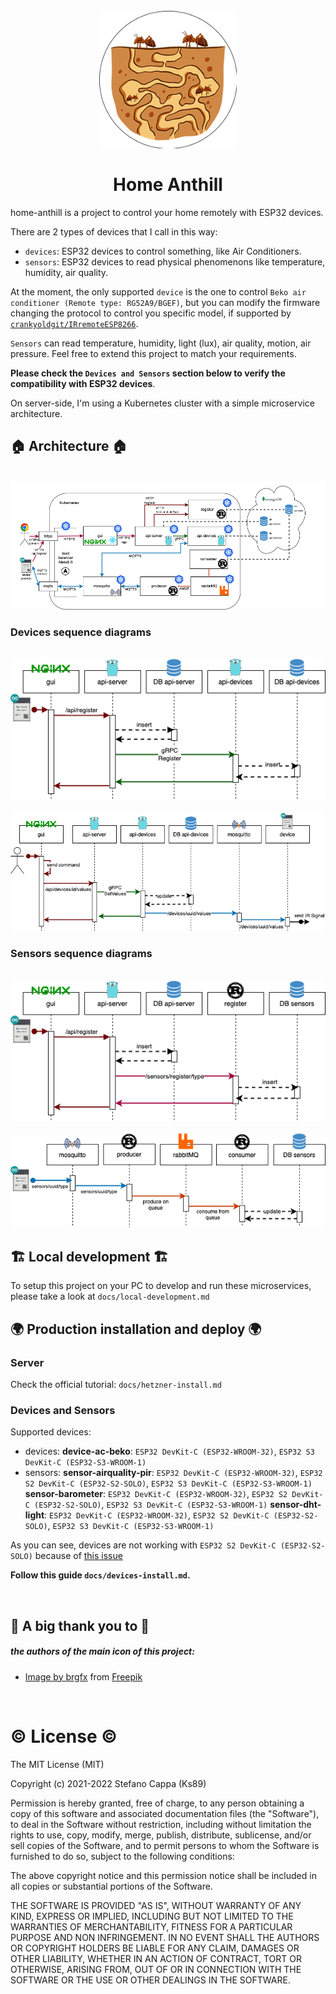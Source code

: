 <h1 align="center">
  <br>
  <img src="https://github.com/home-anthill/docs/blob/master/icons/logo512.png?raw=true" alt="ks89/home-anthill" width="220">
  <br>
  <br>
Home Anthill
  <br>
</h1>

home-anthill is a project to control your home remotely with ESP32 devices.

There are 2 types of devices that I call in this way:
- `devices`: ESP32 devices to control something, like Air Conditioners.
- `sensors`: ESP32 devices to read physical phenomenons like temperature, humidity, air quality.

At the moment, the only supported `device` is the one to control `Beko air conditioner (Remote type: RG52A9/BGEF)`,
but you can modify the firmware changing the protocol to control you specific model, if supported by [`crankyoldgit/IRremoteESP8266`](https://github.com/crankyoldgit/IRremoteESP8266).

`Sensors` can read temperature, humidity, light (lux), air quality, motion, air pressure.
Feel free to extend this project to match your requirements.

**Please check the `Devices and Sensors` section below to verify the compatibility with ESP32 devices**.

On server-side, I'm using a Kubernetes cluster with a simple microservice architecture.


## :house: Architecture :house:

<br/>
<img src="https://raw.githubusercontent.com/home-anthill/docs/master/diagrams/air-condirioner-architecture.png" alt="ks89/home-anthill">
<br/>

### Devices sequence diagrams

<br/>
<img src="https://raw.githubusercontent.com/home-anthill/docs/master/diagrams/1-register-devices.png" alt="Sequence diagram register devices">
<br/>
<br/>
<img src="https://raw.githubusercontent.com/home-anthill/docs/master/diagrams/2-control-devices.png" alt="Sequence diagram control devices">
<br/>

### Sensors sequence diagrams

<br/>
<img src="https://raw.githubusercontent.com/home-anthill/docs/master/diagrams/3-register-sensors.png" alt="Sequence diagram register sensors">
<br/>
<br/>
<img src="https://raw.githubusercontent.com/home-anthill/docs/master/diagrams/4-notification-sensors.png" alt="Sequence diagram notification sensors">
<br/>


## :building_construction: Local development :building_construction:

To setup this project on your PC to develop and run these microservices, please take a look at `docs/local-development.md`


## :earth_africa: Production installation and deploy :earth_africa:

### Server

Check the official tutorial: `docs/hetzner-install.md`

### Devices and Sensors

Supported devices:
- devices:
  **device-ac-beko**: `ESP32 DevKit-C (ESP32-WROOM-32)`, `ESP32 S3 DevKit-C (ESP32-S3-WROOM-1)`
- sensors:
    **sensor-airquality-pir**: `ESP32 DevKit-C (ESP32-WROOM-32)`, `ESP32 S2 DevKit-C (ESP32-S2-SOLO)`, `ESP32 S3 DevKit-C (ESP32-S3-WROOM-1)`
    **sensor-barometer**: `ESP32 DevKit-C (ESP32-WROOM-32)`, `ESP32 S2 DevKit-C (ESP32-S2-SOLO)`, `ESP32 S3 DevKit-C (ESP32-S3-WROOM-1)`
    **sensor-dht-light**: `ESP32 DevKit-C (ESP32-WROOM-32)`, `ESP32 S2 DevKit-C (ESP32-S2-SOLO)`, `ESP32 S3 DevKit-C (ESP32-S3-WROOM-1)`

As you can see, devices are not working with `ESP32 S2 DevKit-C (ESP32-S2-SOLO)` because of [this issue](https://github.com/crankyoldgit/IRremoteESP8266/issues/1922)

**Follow this guide `docs/devices-install.md`.**

<br/>

## :sparkling_heart: A big thank you to :sparkling_heart:

##### the authors of the main icon of this project:

- <a href="https://www.freepik.com/free-vector/underground-ant-nest-with-red-ants_18582279.htm">Image by brgfx</a> from <a href="https://www.freepik.com/" title="Freepik">Freepik</a>

<br/>

# :copyright: License :copyright:

The MIT License (MIT)

Copyright (c) 2021-2022 Stefano Cappa (Ks89)

Permission is hereby granted, free of charge, to any person obtaining a copy
of this software and associated documentation files (the "Software"), to deal
in the Software without restriction, including without limitation the rights
to use, copy, modify, merge, publish, distribute, sublicense, and/or sell
copies of the Software, and to permit persons to whom the Software is
furnished to do so, subject to the following conditions:

The above copyright notice and this permission notice shall be included in all
copies or substantial portions of the Software.

THE SOFTWARE IS PROVIDED "AS IS", WITHOUT WARRANTY OF ANY KIND, EXPRESS OR
IMPLIED, INCLUDING BUT NOT LIMITED TO THE WARRANTIES OF MERCHANTABILITY,
FITNESS FOR A PARTICULAR PURPOSE AND NON INFRINGEMENT. IN NO EVENT SHALL THE
AUTHORS OR COPYRIGHT HOLDERS BE LIABLE FOR ANY CLAIM, DAMAGES OR OTHER
LIABILITY, WHETHER IN AN ACTION OF CONTRACT, TORT OR OTHERWISE, ARISING FROM,
OUT OF OR IN CONNECTION WITH THE SOFTWARE OR THE USE OR OTHER DEALINGS IN THE
SOFTWARE.

<br/>
